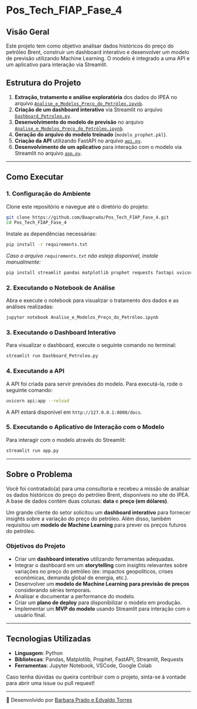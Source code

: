 # Pos_Tech_FIAP_Fase_4

## Visão Geral

Este projeto tem como objetivo analisar dados históricos do preço do petróleo Brent, construir um dashboard interativo e desenvolver um modelo de previsão utilizando Machine Learning. O modelo é integrado a uma API e um aplicativo para interação via Streamlit.

## Estrutura do Projeto

1. **Extração, tratamento e análise exploratória** dos dados do IPEA no arquivo [`Analise_e_Modelos_Preço_do_Petróleo.ipynb`](Analise_e_Modelos_Preço_do_Petróleo.ipynb).
2. **Criação de um dashboard interativo** via Streamlit no arquivo [`Dashboard_Petroleo.py`](Dashboard_Petroleo.py).
3. **Desenvolvimento do modelo de previsão** no arquivo [`Analise_e_Modelos_Preço_do_Petróleo.ipynb`](Analise_e_Modelos_Preço_do_Petróleo.ipynb).
4. **Geração do arquivo do modelo treinado** (`modelo_prophet.pkl`).
5. **Criação da API** utilizando FastAPI no arquivo [`api.py`](api.py).
6. **Desenvolvimento de um aplicativo** para interação com o modelo via Streamlit no arquivo [`app.py`](app.py).

---

## Como Executar

### 1. Configuração do Ambiente

Clone este repositório e navegue até o diretório do projeto:
```sh
git clone https://github.com/Baaprado/Pos_Tech_FIAP_Fase_4.git
cd Pos_Tech_FIAP_Fase_4
```

Instale as dependências necessárias:
```sh
pip install -r requirements.txt
```
*Caso o arquivo `requirements.txt` não esteja disponível, instale manualmente:*
```sh
pip install streamlit pandas matplotlib prophet requests fastapi uvicorn
```

### 2. Executando o Notebook de Análise

Abra e execute o notebook para visualizar o tratamento dos dados e as análises realizadas:
```sh
jupyter notebook Analise_e_Modelos_Preço_do_Petróleo.ipynb
```

### 3. Executando o Dashboard Interativo

Para visualizar o dashboard, execute o seguinte comando no terminal:
```sh
streamlit run Dashboard_Petroleo.py
```

### 4. Executando a API

A API foi criada para servir previsões do modelo. Para executá-la, rode o seguinte comando:
```sh
uvicorn api:app --reload
```

A API estará disponível em `http://127.0.0.1:8000/docs`.

### 5. Executando o Aplicativo de Interação com o Modelo

Para interagir com o modelo através do Streamlit:
```sh
streamlit run app.py
```

---

## Sobre o Problema

Você foi contratado(a) para uma consultoria e recebeu a missão de analisar os dados históricos do preço do petróleo Brent, disponíveis no site do IPEA. A base de dados contém duas colunas: **data** e **preço (em dólares)**.

Um grande cliente do setor solicitou um **dashboard interativo** para fornecer insights sobre a variação do preço do petróleo. Além disso, também requisitou um **modelo de Machine Learning** para prever os preços futuros do petróleo.

### Objetivos do Projeto

- Criar um **dashboard interativo** utilizando ferramentas adequadas.
- Integrar o dashboard em um **storytelling** com insights relevantes sobre variações no preço do petróleo (ex: impactos geopolíticos, crises econômicas, demanda global de energia, etc.).
- Desenvolver um **modelo de Machine Learning para previsão de preços** considerando séries temporais.
- Analisar e documentar a performance do modelo.
- Criar um **plano de deploy** para disponibilizar o modelo em produção.
- Implementar um **MVP do modelo** usando Streamlit para interação com o usuário final.

---

## Tecnologias Utilizadas

- **Linguagem**: Python
- **Bibliotecas**: Pandas, Matplotlib, Prophet, FastAPI, Streamlit, Requests
- **Ferramentas**: Jupyter Notebook, VSCode, Google Colab

Caso tenha dúvidas ou queira contribuir com o projeto, sinta-se à vontade para abrir uma issue ou pull request!

---

📌 Desenvolvido por [Barbara Prado e Edvaldo Torres](https://github.com/Baaprado)
